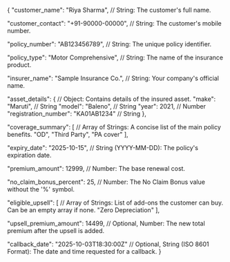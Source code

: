 {
  "customer_name": "Riya Sharma",
  // String: The customer's full name.

  "customer_contact": "+91-90000-00000",
  // String: The customer's mobile number.

  "policy_number": "AB123456789",
  // String: The unique policy identifier.

  "policy_type": "Motor Comprehensive",
  // String: The name of the insurance product.

  "insurer_name": "Sample Insurance Co.",
  // String: Your company's official name.

  "asset_details": {
    // Object: Contains details of the insured asset.
    "make": "Maruti",                 // String
    "model": "Baleno",                // String
    "year": 2021,                     // Number
    "registration_number": "KA01AB1234" // String
  },

  "coverage_summary": [
    // Array of Strings: A concise list of the main policy benefits.
    "OD",
    "Third Party",
    "PA cover"
  ],

  "expiry_date": "2025-10-15",
  // String (YYYY-MM-DD): The policy's expiration date.

  "premium_amount": 12999,
  // Number: The base renewal cost.

  "no_claim_bonus_percent": 25,
  // Number: The No Claim Bonus value without the '%' symbol.

  "eligible_upsell": [
    // Array of Strings: List of add-ons the customer can buy. Can be an empty array if none.
    "Zero Depreciation"
  ],

  "upsell_premium_amount": 14499,
  // Optional, Number: The new total premium after the upsell is added.

  "callback_date": "2025-10-03T18:30:00Z"
  // Optional, String (ISO 8601 Format): The date and time requested for a callback.
}